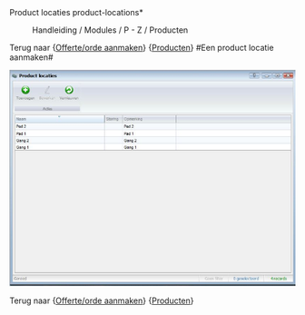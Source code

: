 <properties>
	<page>
		<title>Product locaties</title>
		<description>Product locaties</description>
		<context>product-locations*</context>
	</page>
	<menu>
		<position>Handleiding / Modules / P - Z / Producten</position> 
		<title>Product locatie aanmaken</title>
	</menu>
</properties>

Terug naar {[Offerte/orde aanmaken](http://hybridsaas.support/pages/handleiding/modules/F-O/offerte-en-orders/een-offerte-of-order-aanmaken)} {[Producten](http://hybridsaas.support/pages/handleiding/modules/P-Z/producten/producten)}
#Een product locatie aanmaken#


![](images/product-locaties.JPG)

Terug naar {[Offerte/orde aanmaken](http://hybridsaas.support/pages/handleiding/modules/F-O/offerte-en-orders/een-offerte-of-order-aanmaken)} {[Producten](http://hybridsaas.support/pages/handleiding/modules/P-Z/producten/producten)}